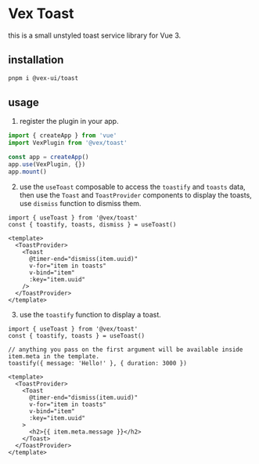 # Vex Toast

this is a small unstyled toast service library for Vue 3.

## installation

```sh
pnpm i @vex-ui/toast
```

## usage

1. register the plugin in your app.

```ts
import { createApp } from 'vue'
import VexPlugin from '@vex/toast'

const app = createApp()
app.use(VexPlugin, {})
app.mount()
```

2. use the `useToast` composable to access the `toastify` and `toasts` data,
   then use the `Toast` and `ToastProvider` components to display the toasts, use `dismiss` function to dismiss them.

```tsx
import { useToast } from '@vex/toast'
const { toastify, toasts, dismiss } = useToast()

<template>
  <ToastProvider>
    <Toast
      @timer-end="dismiss(item.uuid)"
      v-for="item in toasts"
      v-bind="item"
      :key="item.uuid"
    />
  </ToastProvider>
</template>
```

3. use the `toastify` function to display a toast.

```tsx
import { useToast } from '@vex/toast'
const { toastify, toasts } = useToast()

// anything you pass on the first argument will be available inside item.meta in the template.
toastify({ message: 'Hello!' }, { duration: 3000 })

<template>
  <ToastProvider>
    <Toast
      @timer-end="dismiss(item.uuid)"
      v-for="item in toasts"
      v-bind="item"
      :key="item.uuid"
    >
      <h2>{{ item.meta.message }}</h2>
    </Toast>
  </ToastProvider>
</template>
```
